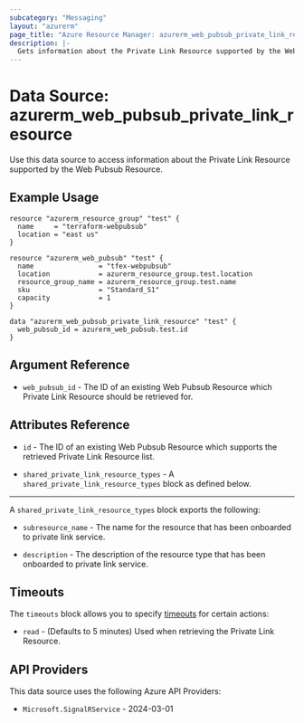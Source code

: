 ```yaml
---
subcategory: "Messaging"
layout: "azurerm"
page_title: "Azure Resource Manager: azurerm_web_pubsub_private_link_resource"
description: |-
  Gets information about the Private Link Resource supported by the Web Pubsub Resource.
---
```


# Data Source: azurerm_web_pubsub_private_link_resource

Use this data source to access information about the Private Link Resource supported by the Web Pubsub Resource.

## Example Usage

```hcl
resource "azurerm_resource_group" "test" {
  name     = "terraform-webpubsub"
  location = "east us"
}

resource "azurerm_web_pubsub" "test" {
  name                = "tfex-webpubsub"
  location            = azurerm_resource_group.test.location
  resource_group_name = azurerm_resource_group.test.name
  sku                 = "Standard_S1"
  capacity            = 1
}

data "azurerm_web_pubsub_private_link_resource" "test" {
  web_pubsub_id = azurerm_web_pubsub.test.id
}
```

## Argument Reference

* `web_pubsub_id` - The ID of an existing Web Pubsub Resource which Private Link Resource should be retrieved for.

## Attributes Reference

* `id` - The ID of an existing Web Pubsub Resource which supports the retrieved Private Link Resource list.

* `shared_private_link_resource_types` - A `shared_private_link_resource_types` block as defined below.

---

A `shared_private_link_resource_types` block exports the following:

* `subresource_name` - The  name for the resource that has been onboarded to private link service.

* `description` - The description of the resource type that has been onboarded to private link service.

## Timeouts

The `timeouts` block allows you to specify [timeouts](https://www.terraform.io/language/resources/syntax#operation-timeouts) for certain actions:

* `read` - (Defaults to 5 minutes) Used when retrieving the Private Link Resource.

## API Providers
<!-- This section is generated, changes will be overwritten -->
This data source uses the following Azure API Providers:

* `Microsoft.SignalRService` - 2024-03-01
